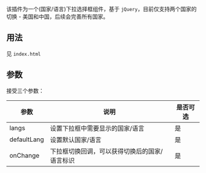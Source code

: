 该插件为一个(国家/语言)下拉选择框组件，基于 `jQuery`，目前仅支持两个国家的切换 - 美国和中国，后续会完善所有国家。

## 用法

见 `index.html`

## 参数

接受三个参数：



| 参数 | 说明 | 是否可选 |
| ------ | ------ | ------ |
| langs | 设置下拉框中需要显示的国家/语言 | 是 |
| defaultLang | 设置默认国家/语言 | 是 |
| onChange | 下拉框切换回调，可以获得切换后的国家/语言标识 | 是 |

